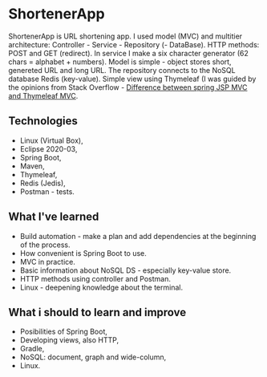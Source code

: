 # ShortenerApp

ShortenerApp is URL shortening app. I used model (MVC) and multitier architecture: Controller - Service - Repository (- DataBase). HTTP methods: POST and GET (redirect). In service I make a six character generator (62 chars = alphabet + numbers).
Model is simple - object stores short, genereted URL and long URL. The repository connects to the NoSQL database Redis (key-value). Simple view using Thymeleaf (I was guided by the opinions from Stack Overflow - 
[Difference between spring JSP MVC and Thymeleaf MVC](https://stackoverflow.com/questions/41019274/difference-between-spring-jsp-mvc-and-thymeleaf-mvc).
## Technologies
  * Linux (Virtual Box),
  * Eclipse 2020-03,
  * Spring Boot,
  * Maven,
  * Thymeleaf,
  * Redis (Jedis),
  * Postman - tests.

## What I've learned
  * Build automation - make a plan and add dependencies at the beginning of the process.
  * How convenient is Spring Boot to use.
  * MVC in practice.
  * Basic information about NoSQL DS - especially key-value store.
  * HTTP methods using controller and Postman.
  * Linux - deepening knowledge about the terminal.

## What i should to learn and improve

  * Posibilities of Spring Boot,
  * Developing views, also HTTP,
  * Gradle,
  * NoSQL: document, graph and wide-column,
  * Linux.
